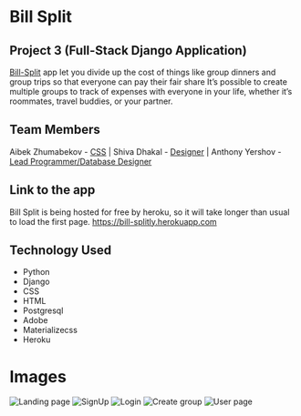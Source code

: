 # Bill Split 

## Project 3 (Full-Stack Django Application)

[Bill-Split](https://bill-splitly.herokuapp.com/) app let you divide up the cost of things like group dinners and group trips so that everyone can pay their fair share
 It’s possible to create multiple groups to track of expenses with everyone in your life, whether it’s roommates, travel buddies, or your partner.

## Team Members 

Aibek Zhumabekov - [CSS](//www.linkedin.com/in/aibekzhumabekov/) | Shiva Dhakal - [Designer](https://www.linkedin.com/in/shiva-dhakal/) | Anthony Yershov - [Lead Programmer/Database Designer](https://www.linkedin.com/in/anthony-yershov/) 

## Link to the app
Bill Split is being hosted for free by heroku, so it will take longer than usual to load the first page.
https://bill-splitly.herokuapp.com

## Technology Used
- Python
- Django
- CSS
- HTML
- Postgresql
- Adobe
- Materializecss
- Heroku

# Images
![Landing page]()
![SignUp]()
![Login]()
![Create group]()
![User page]()
